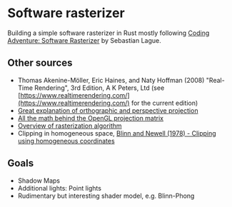 # Software rasterizer

Building a simple software rasterizer in Rust mostly following
[Coding Adventure: Software Rasterizer](https://www.youtube.com/watch?v=yyJ-hdISgnw&t=2436s)
by Sebastian Lague.

## Other sources

- Thomas Akenine-Möller, Eric Haines, and Naty Hoffman (2008) "Real-Time Rendering", 3rd Edition, A K Peters, Ltd
  (see [https://www.realtimerendering.com/](https://www.realtimerendering.com/) for the current edition)
- [Great explanation of orthographic and perspective projection](https://www.youtube.com/watch?v=U0_ONQQ5ZNM)
- [All the math behind the OpenGL projection matrix](https://www.songho.ca/opengl/gl_projectionmatrix.html)
- [Overview of rasterization algorithm](https://www.scratchapixel.com/lessons/3d-basic-rendering/rasterization-practical-implementation/overview-rasterization-algorithm.html)
- Clipping in homogeneous space, [Blinn and Newell (1978) - Clipping using homogeneous coordinates](https://dl.acm.org/doi/10.1145/965139.807398)

## Goals

- Shadow Maps
- Additional lights: Point lights
- Rudimentary but interesting shader model, e.g. Blinn-Phong
